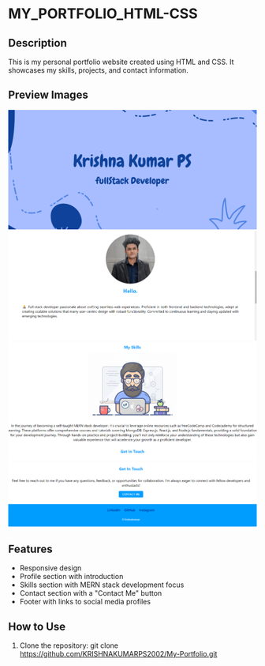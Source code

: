 ﻿# MY_PORTFOLIO_HTML-CSS


## Description

This is my personal portfolio website created using HTML and CSS. It showcases my skills, projects, and contact information.

## Preview Images

![Preview 1](preview/Screenshot%202024-03-13%20233432.png)
![Preview 2](preview/Screenshot%202024-03-13%20233446.png)
![Preview 3](preview/Screenshot%202024-03-13%20233523.png)
![Preview 4](preview/Screenshot%202024-03-13%20233541.png)

## Features

- Responsive design
- Profile section with introduction
- Skills section with MERN stack development focus
- Contact section with a "Contact Me" button
- Footer with links to social media profiles

## How to Use

1. Clone the repository: git clone https://github.com/KRISHNAKUMARPS2002/My-Portfolio.git
